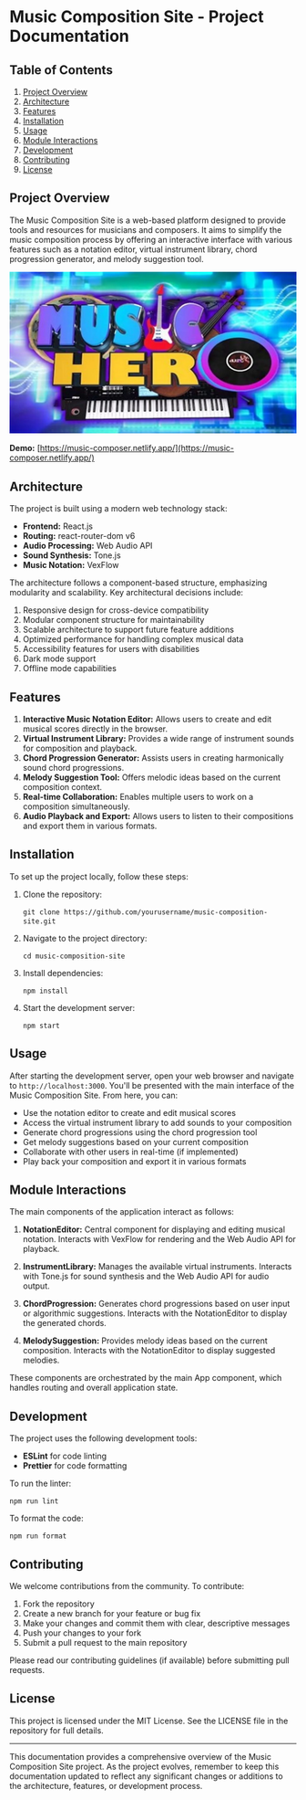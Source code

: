 # Music Composition Site - Project Documentation

## Table of Contents

1. [Project Overview](#project-overview)
2. [Architecture](#architecture)
3. [Features](#features)
4. [Installation](#installation)
5. [Usage](#usage)
6. [Module Interactions](#module-interactions)
7. [Development](#development)
8. [Contributing](#contributing)
9. [License](#license)

## Project Overview

The Music Composition Site is a web-based platform designed to provide tools and resources for
musicians and composers. It aims to simplify the music composition process by offering an
interactive interface with various features such as a notation editor, virtual instrument library,
chord progression generator, and melody suggestion tool.

![Music Composition Site](public/music.png)

**Demo:** [https://music-composer.netlify.app/](https://music-composer.netlify.app/)

## Architecture

The project is built using a modern web technology stack:

-   **Frontend:** React.js
-   **Routing:** react-router-dom v6
-   **Audio Processing:** Web Audio API
-   **Sound Synthesis:** Tone.js
-   **Music Notation:** VexFlow

The architecture follows a component-based structure, emphasizing modularity and scalability. Key
architectural decisions include:

1. Responsive design for cross-device compatibility
2. Modular component structure for maintainability
3. Scalable architecture to support future feature additions
4. Optimized performance for handling complex musical data
5. Accessibility features for users with disabilities
6. Dark mode support
7. Offline mode capabilities

## Features

1. **Interactive Music Notation Editor:** Allows users to create and edit musical scores directly in
   the browser.
2. **Virtual Instrument Library:** Provides a wide range of instrument sounds for composition and
   playback.
3. **Chord Progression Generator:** Assists users in creating harmonically sound chord progressions.
4. **Melody Suggestion Tool:** Offers melodic ideas based on the current composition context.
5. **Real-time Collaboration:** Enables multiple users to work on a composition simultaneously.
6. **Audio Playback and Export:** Allows users to listen to their compositions and export them in
   various formats.

## Installation

To set up the project locally, follow these steps:

1. Clone the repository:

    ```
    git clone https://github.com/yourusername/music-composition-site.git
    ```

2. Navigate to the project directory:

    ```
    cd music-composition-site
    ```

3. Install dependencies:

    ```
    npm install
    ```

4. Start the development server:
    ```
    npm start
    ```

## Usage

After starting the development server, open your web browser and navigate to
`http://localhost:3000`. You'll be presented with the main interface of the Music Composition Site.
From here, you can:

-   Use the notation editor to create and edit musical scores
-   Access the virtual instrument library to add sounds to your composition
-   Generate chord progressions using the chord progression tool
-   Get melody suggestions based on your current composition
-   Collaborate with other users in real-time (if implemented)
-   Play back your composition and export it in various formats

## Module Interactions

The main components of the application interact as follows:

1. **NotationEditor:** Central component for displaying and editing musical notation. Interacts with
   VexFlow for rendering and the Web Audio API for playback.

2. **InstrumentLibrary:** Manages the available virtual instruments. Interacts with Tone.js for
   sound synthesis and the Web Audio API for audio output.

3. **ChordProgression:** Generates chord progressions based on user input or algorithmic
   suggestions. Interacts with the NotationEditor to display the generated chords.

4. **MelodySuggestion:** Provides melody ideas based on the current composition. Interacts with the
   NotationEditor to display suggested melodies.

These components are orchestrated by the main App component, which handles routing and overall
application state.

## Development

The project uses the following development tools:

-   **ESLint** for code linting
-   **Prettier** for code formatting

To run the linter:

```
npm run lint
```

To format the code:

```
npm run format
```

## Contributing

We welcome contributions from the community. To contribute:

1. Fork the repository
2. Create a new branch for your feature or bug fix
3. Make your changes and commit them with clear, descriptive messages
4. Push your changes to your fork
5. Submit a pull request to the main repository

Please read our contributing guidelines (if available) before submitting pull requests.

## License

This project is licensed under the MIT License. See the LICENSE file in the repository for full
details.

---

This documentation provides a comprehensive overview of the Music Composition Site project. As the
project evolves, remember to keep this documentation updated to reflect any significant changes or
additions to the architecture, features, or development process.
